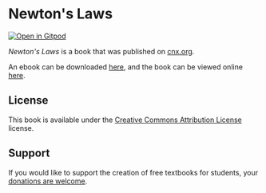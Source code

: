 # Newton's Laws

[![Open in Gitpod](https://gitpod.io/button/open-in-gitpod.svg)](https://gitpod.io/from-referrer/)

_Newton's Laws_ is a book that was published on [cnx.org](https://cnx.org/).

An ebook can be downloaded [here](https://github.com/cnx-user-books/cnxbook-newton-s-laws/releases/latest), and the book can be viewed online [here](https://github.com/cnx-user-books/cnxbook-newton-s-laws/releases/latest).

## License
This book is available under the [Creative Commons Attribution License](./LICENSE) license.

## Support
If you would like to support the creation of free textbooks for students, your [donations are welcome](https://riceconnect.rice.edu/donation/support-openstax-banner).
